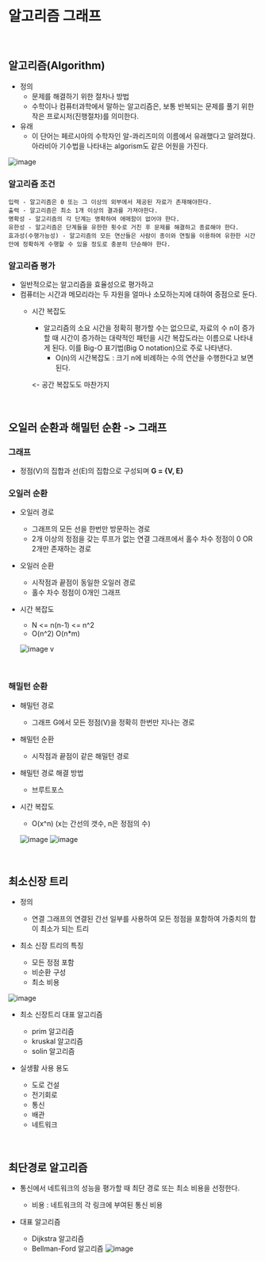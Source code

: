 # 알고리즘 그래프

<br/>

## 알고리즘(Algorithm)

- 정의
    - 문제를 해결하기 위한 절차나 방법
    -  수학이나 컴퓨터과학에서 말하는 알고리즘은, 보통 반복되는 문제를 풀기 위한 작은 프로시저(진행절차)를 의미한다. 
- 유래
    - 이 단어는 페르시아의 수학자인 알-콰리즈미의 이름에서 유래했다고 알려졌다. 아라비아 기수법을 나타내는 algorism도 같은 어원을 가진다.

![image](https://blog.kakaocdn.net/dn/xCxbD/btq3zN4NQ3x/0ZBXlRgaeTqT1hBmPBrOQk/img.png)

### 알고리즘 조건 
```
입력 - 알고리즘은 0 또는 그 이상의 외부에서 제공된 자료가 존재해야한다.
출력 - 알고리즘은 최소 1개 이상의 결과를 가져야한다.
명확성 - 알고리즘의 각 단계는 명확하여 애매함이 없어야 한다.
유한성 - 알고리즘은 단계들을 유한한 횟수로 거친 후 문제를 해결하고 종료해야 한다. 
효과성(수행가능성) - 알고리즘의 모든 연산들은 사람이 종이와 연필을 이용하여 유한한 시간 안에 정확하게 수행할 수 있을 정도로 충분히 단순해야 한다.
```
### 알고리즘 평가
- 일반적으로는 알고리즘을 효율성으로 평가하고
- 컴퓨터는 시간과 메모리라는 두 자원을 얼마나 소모하는지에 대하여 중점으로 둔다.
    - 시간 복잡도
        - 알고리즘의 소요 시간을 정확히 평가할 수는 없으므로, 자료의 수 n이 증가할 때 시간이 증가하는 대략적인 패턴을 시간 복잡도라는 이름으로 나타내게 된다. 이를 Big-O 표기법(Big O notation)으로 주로 나타낸다. 
            - O(n)의 시간복잡도 : 크기 n에 비례하는 수의 연산을 수행한다고 보면 된다.  
            
        <- 공간 복잡도도 마찬가지

<br/>

## 오일러 순환과 해밀턴 순환 -> 그래프

### 그래프
- 정점(V)의 집합과 선(E)의 집합으로 구성되며 **G = {V, E}**

### 오일러 순환
- 오일러 경로
    - 그래프의 모든 선을 한번만 방문하는 경로
    - 2개 이상의 정점을 갖는 루프가 없는 연결 그래프에서 홀수 차수 정점이 0 OR 2개만 존재하는 경로
- 오일러 순환
    - 시작점과 끝점이 동일한 오일러 경로
    - 홀수 차수 정점이 0개인 그래프
- 시간 복잡도
    - N <= n(n-1) <= n^2
    - O(n^2) O(n*m)

    ![image](https://search.pstatic.net/sunny/?src=https%3A%2F%2Fi.namu.wiki%2Fi%2FIOLVwBW8UvdylJYGKuFnB0GNdG7Ern7y6eL_UMKTZ1OkuIr56-ea8ssujbAPcvuIgQqVMIJ23eGWiUmyaT64Jg.webp&type=sc960_832)
    v
<br/>

### 해밀턴 순환
- 해밀턴 경로
    - 그래프 G에서 모든 정점(V)을 정확히 한번만 지나는 경로
- 해밀턴 순환
    - 시작점과 끝점이 같은 해밀턴 경로
- 해밀턴 경로 해결 방법
    - 브루트포스
- 시간 복잡도
    - O(x^n) (x는 간선의 갯수, n은 정점의 수)

  ![image](https://postfiles.pstatic.net/MjAyMTA1MjlfMTIz/MDAxNjIyMjk0NzQ5NzU2.vh15apmtAHIWNS-b3Tm3BtkqaDC_9UnrU2JnKILNtqEg.6InQWkiujBXNB_Um66UJcw4Seh0OcLPlx2SZSLLbKO0g.PNG.chgy2131/image.png?type=w966)
  ![image](https://postfiles.pstatic.net/MjAyMTA1MjlfNjAg/MDAxNjIyMjk0ODAyMzk2.jA3jFZR3FBatdRwelhCE-oIc_nbCp0ITYOftbFoqiTkg.eenYUp5ZsX2u57k-P_ZnGODMv6FwIq8bjnLWfSdITmsg.PNG.chgy2131/image.png?type=w966)

<br/>

## 최소신장 트리
- 정의
    - 연결 그래프의 연결된 간선 일부를 사용하여 모든 정점을 포함하여 가중치의 합이 최소가 되는 트리

- 최소 신장 트리의 특징
    - 모든 정점 포함
    - 비순환 구성
    - 최소 비용

![image](https://i0.wp.com/blog.skby.net/wp-content/uploads/2018/11/1-63.png?resize=640%2C236)

- 최소 신장트리 대표 알고리즘
    - prim 알고리즘
    - kruskal 알고리즘
    - solin 알고리즘

- 실생활 사용 용도
    - 도로 건설
    - 전기회로
    - 통신
    - 배관
    - 네트워크

<br/>

## 최단경로 알고리즘
- 통신에서 네트워크의 성능을 평가할 때 최단 경로 또는 최소 비용을 선정한다.
    - 비용 : 네트워크의 각 링크에 부여된 통신 비용
    
- 대표 알고리즘
    - Dijkstra 알고리즘
    - Bellman-Ford 알고리즘
![image](https://search.pstatic.net/common/?src=http%3A%2F%2Fblogfiles.naver.net%2FMjAyMjAzMThfMTIw%2FMDAxNjQ3NTc4NTQ4ODc2.MV--A-uOy8y8b44zDkFwh_emDcQexxZRSfopEDjpcsgg.B0_3ykeEoCNzacLTbSmXoZupV4r6ZtkbSAUkkRuyth4g.PNG.twonkang00%2Fimage.png&type=sc960_832)

